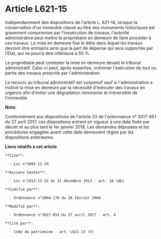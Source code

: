 # Article L621-15

Indépendamment des dispositions de l'article L. 621-14, lorsque la conservation d'un immeuble classé au titre des monuments
historiques est gravement compromise par l'inexécution de travaux, l'autorité administrative peut mettre le propriétaire en
demeure de faire procéder à ces travaux. La mise en demeure fixe le délai dans lequel les travaux devront être entrepris
ainsi que la part de dépense qui sera supportée par l'Etat, qui ne pourra être inférieure à 50 %.

Le propriétaire peut contester la mise en demeure devant le tribunal administratif. Celui-ci peut, après expertise, ordonner
l'exécution de tout ou partie des travaux prescrits par l'administration.

Le recours au tribunal administratif est suspensif sauf si l'administration a motivé la mise en demeure par la nécessité
d'exécuter des travaux en urgence afin d'éviter une dégradation imminente et irréversible de l'immeuble.

**Nota:**

Conformément aux dispositions de l'article 23 de l'ordonnance n° 2017-651 du 27 avril 2017, ces dispositions entrent en
vigueur à une date fixée par décret et au plus tard le 1er janvier 2018. Les demandes déposées et les procédures engagées
avant cette date demeurent régies par les dispositions antérieures.

**Liens relatifs à cet article**

	**Cite**:

	  - Loi n°1892-12-29

	**Anciens textes**:

	  - Loi n°1913-12-31 du 31 décembre 1913 - art. 10 (Ab)

	**Codifié par**:

	  - Ordonnance n°2004-178 du 20 février 2004

	**Modifié par**:

	  - Ordonnance n°2017-651 du 27 avril 2017 - art. 4

	**Cité par**:

	  - Code du patrimoine - art. L621-13 (V)

